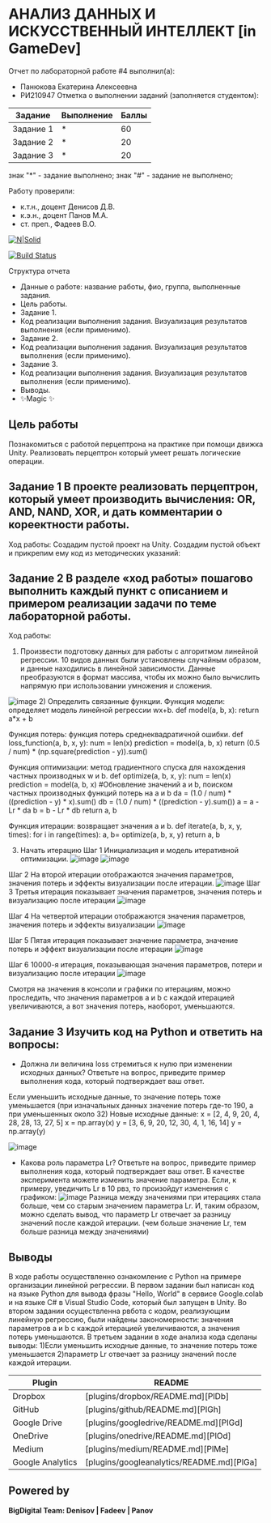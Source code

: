 # АНАЛИЗ ДАННЫХ И ИСКУССТВЕННЫЙ ИНТЕЛЛЕКТ [in GameDev]
Отчет по лабораторной работе #4 выполнил(а):
- Панюкова Екатерина Алексеевна
- РИ210947
Отметка о выполнении заданий (заполняется студентом):

| Задание | Выполнение | Баллы |
| ------ | ------ | ------ |
| Задание 1 | * | 60 |
| Задание 2 | * | 20 |
| Задание 3 | * | 20 |

знак "*" - задание выполнено; знак "#" - задание не выполнено;

Работу проверили:
- к.т.н., доцент Денисов Д.В.
- к.э.н., доцент Панов М.А.
- ст. преп., Фадеев В.О.

[![N|Solid](https://cldup.com/dTxpPi9lDf.thumb.png)](https://nodesource.com/products/nsolid)

[![Build Status](https://travis-ci.org/joemccann/dillinger.svg?branch=master)](https://travis-ci.org/joemccann/dillinger)

Структура отчета

- Данные о работе: название работы, фио, группа, выполненные задания.
- Цель работы.
- Задание 1.
- Код реализации выполнения задания. Визуализация результатов выполнения (если применимо).
- Задание 2.
- Код реализации выполнения задания. Визуализация результатов выполнения (если применимо).
- Задание 3.
- Код реализации выполнения задания. Визуализация результатов выполнения (если применимо).
- Выводы.
- ✨Magic ✨

## Цель работы
Познакомиться с работой перцептрона на практике при помощи движка Unity. Реализовать перцептрон который умеет решать логические операции.

## Задание 1 В проекте реализовать перцептрон, который умеет производить вычисления: OR, AND, NAND, XOR, и дать комментарии о кореектности работы.
Ход работы:
Создадим пустой проект на Unity. Создадим пустой объект и прикрепим ему код из методических указаний:

## Задание 2 В разделе «ход работы» пошагово выполнить каждый пункт с описанием и примером реализации задачи по теме лабораторной работы.
Ход работы:
1) Произвести подготовку данных для работы с алгоритмом линейной регрессии. 10 видов данных были установлены случайным образом, и данные находились в линейной зависимости. Данные преобразуются в формат массива, чтобы их можно было вычислить напрямую при использовании умножения и сложения.

![image](https://user-images.githubusercontent.com/113353473/192839424-076b8400-0eac-40f5-b64b-1643522f748e.png)
2) Определить связанные функции. 
Функция модели: определяет модель линейной регрессии wx+b. 
def model(a, b, x):
  return a*x + b
  
Функция потерь: функция потерь среднеквадратичной ошибки. 
def loss_function(a, b, x, y):
  num = len(x)
  prediction = model(a, b, x)
  return (0.5 / num) * (np.square(prediction - y)).sum()
  
Функция оптимизации: метод градиентного спуска для нахождения частных производных w и b.
def optimize(a, b, x, y):
  num = len(x)
  prediction = model(a, b, x)
  #Обновление значений a и b, поиском частных производных функций потерь на a и b
  da = (1.0 / num) * ((prediction - y) * x).sum()
  db = (1.0 / num) * ((prediction - y).sum())
  a = a - Lr * da
  b = b - Lr * db
  return a, b
  
Функция итерации: возвращает значения a и b.
def iterate(a, b, x, y, times):
  for i in range(times):
    a, b= optimize(a, b, x, y)
  return a, b

3) Начать итерацию
Шаг 1 Инициализация и модель итеративной оптимизации.
![image](https://user-images.githubusercontent.com/113353473/192852828-b4935d58-dc61-479a-ab0c-9bb2ebd1666d.png)
![image](https://user-images.githubusercontent.com/113353473/192853002-bf3f3ffd-feb9-4193-a429-057e1e892690.png)


Шаг 2 На второй итерации отображаются значения параметров, значения потерь и эффекты визуализации после итерации.
![image](https://user-images.githubusercontent.com/113353473/192853167-531be52d-028d-4d93-b6cc-1297e192ada9.png)
Шаг 3 Третья итерация показывает значения параметров, значения потерь и визуализацию после итерации
![image](https://user-images.githubusercontent.com/113353473/192853314-5df8e431-daf1-402f-af51-81e5f106e18e.png)

Шаг 4 На четвертой итерации отображаются значения параметров, значения потерь и эффекты визуализации
![image](https://user-images.githubusercontent.com/113353473/192853402-37a56310-124a-4b9d-b442-170f8716be7e.png)

Шаг 5 Пятая итерация показывает значение параметра, значение потерь и эффект визуализации после итерации
![image](https://user-images.githubusercontent.com/113353473/192853586-3f972e4d-d442-4d1e-ac36-dd1c216723ac.png)

Шаг 6 10000-я итерация, показывающая значения параметров, потери и визуализацию после итерации
![image](https://user-images.githubusercontent.com/113353473/192853702-69a7dffb-9941-4cd1-9aed-0f2987a82d7a.png)

Смотря на значения в консоли и графики по итерациям, можно проследить, что значения параметров a и b с каждой итерацией увеличиваются, а вот значения потерь, наоборот, уменьшаются.

## Задание 3 Изучить код на Python и ответить на вопросы:
- Должна ли величина loss стремиться к нулю при изменении исходных данных? Ответьте на вопрос, приведите пример выполнения кода, который подтверждает ваш ответ.

Если уменьшить исходные данные, то значение потерь тоже уменьшается (при изначальных данных значение потерь где-то 190, а при уменьшенных около 32)
Новые исходные данные:
x = [2, 4, 9, 20, 4, 28, 28, 13, 27, 5]
x = np.array(x)
y = [3, 6, 9, 20, 12, 30, 4, 1, 16, 14]
y = np.array(y)

![image](https://user-images.githubusercontent.com/113353473/192854001-72cdb632-7244-451a-b8ee-edda05ac5d63.png)

- Какова роль параметра Lr? Ответьте на вопрос, приведите пример выполнения кода, который подтверждает ваш ответ. В качестве эксперимента можете изменить значение параметра.
Если, к примеру, уведичить Lr в 10 рвз, то произойдут изменения с графиком:
![image](https://user-images.githubusercontent.com/113353473/192854316-91b2b75f-c070-49f6-ad14-fc12492b8154.png)
Разница между значениями при итерациях стала больше, чем со старым значением параметра Lr.
И, таким образом, можно сделать вывод, что параметр Lr отвечает за разницу значений после каждой итерации. (чем больше значение Lr, тем больше разница между значениями)

## Выводы

В ходе работы осуществленно ознакомление с Python на примере организации линейной регрессии. В первом задании был написан код на языке Python для вывода фразы "Hello, World" в сервисе Google.colab и на языке C# в Visual Studio Code, который был запущен в Unity. Во втором задании осуществленна рвбота с кодом, реализующим линейную регрессию, были найдены закономерности: значения параметров a и b с каждой итерацией увеличиваются, а значения потерь уменьшаются. В третьем задании в ходе анализа кода сделаны выводы: 
1)Если уменьшить исходные данные, то значение потерь тоже уменьшается
2)параметр Lr отвечает за разницу значений после каждой итерации.

| Plugin | README |
| ------ | ------ |
| Dropbox | [plugins/dropbox/README.md][PlDb] |
| GitHub | [plugins/github/README.md][PlGh] |
| Google Drive | [plugins/googledrive/README.md][PlGd] |
| OneDrive | [plugins/onedrive/README.md][PlOd] |
| Medium | [plugins/medium/README.md][PlMe] |
| Google Analytics | [plugins/googleanalytics/README.md][PlGa] |

## Powered by

**BigDigital Team: Denisov | Fadeev | Panov**
